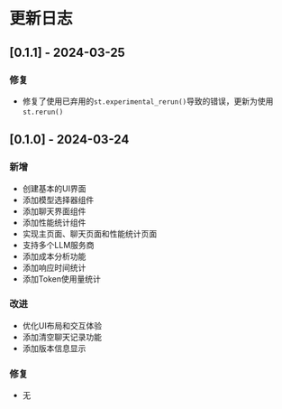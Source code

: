 # 更新日志

## [0.1.1] - 2024-03-25

### 修复
- 修复了使用已弃用的`st.experimental_rerun()`导致的错误，更新为使用`st.rerun()`

## [0.1.0] - 2024-03-24

### 新增
- 创建基本的UI界面
- 添加模型选择器组件
- 添加聊天界面组件
- 添加性能统计组件
- 实现主页面、聊天页面和性能统计页面
- 支持多个LLM服务商
- 添加成本分析功能
- 添加响应时间统计
- 添加Token使用量统计

### 改进
- 优化UI布局和交互体验
- 添加清空聊天记录功能
- 添加版本信息显示

### 修复
- 无 